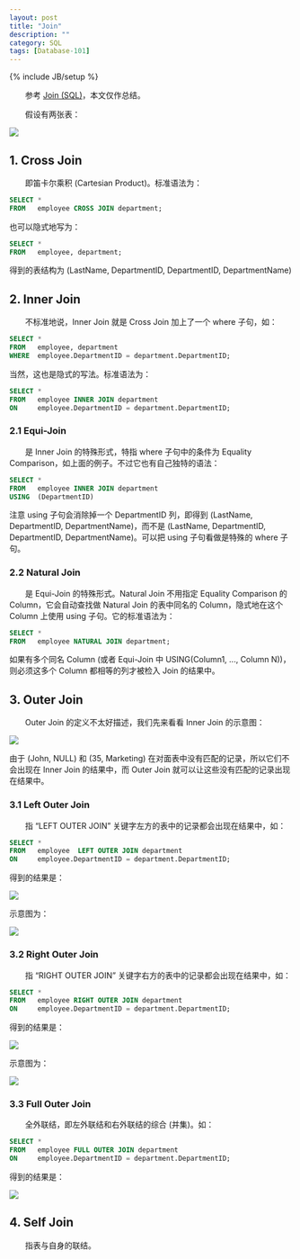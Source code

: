 ```yaml
---
layout: post
title: "Join"
description: ""
category: SQL
tags: [Database-101]
---
```

{% include JB/setup %}

[tables]: https://farm2.staticflickr.com/1484/23812248972_b6898366be_o_d.png
[Inner_Join]: https://farm2.staticflickr.com/1493/23812249022_05f8b52ea4_o_d.png
[Left_Outer_Join_1]: https://farm6.staticflickr.com/5640/23894468786_fea0360975_o_d.png
[Left_Outer_Join_2]: https://farm6.staticflickr.com/5784/23624880850_47c783b0b3_o_d.png
[Right_Outer_Join_1]: https://farm2.staticflickr.com/1537/23292345234_6228fe1c09_o_d.png
[Right_Outer_Join_2]: https://farm2.staticflickr.com/1576/23624880810_88bbcef828_o_d.png
[Full_Outer_Join]: https://farm6.staticflickr.com/5644/23624880890_b3293e07cb_o_d.png

　　参考 [Join (SQL)](http://en.wikipedia.org/wiki/Join_%28SQL%29)，本文仅作总结。  

　　假设有两张表：

![][tables]

## 1. Cross Join

　　即笛卡尔乘积 (Cartesian Product)。标准语法为：

```sql
SELECT *  
FROM   employee CROSS JOIN department;  
```

也可以隐式地写为：

```sql
SELECT *  
FROM   employee, department;
```

得到的表结构为 (LastName, DepartmentID, DepartmentID, DepartmentName)

## 2. Inner Join

　　不标准地说，Inner Join 就是 Cross Join 加上了一个 where 子句，如：

```sql
SELECT *    
FROM   employee, department   
WHERE  employee.DepartmentID = department.DepartmentID;  
```

当然，这也是隐式的写法。标准语法为：

```sql
SELECT *  
FROM   employee INNER JOIN department   
ON     employee.DepartmentID = department.DepartmentID;  
```

### 2.1 Equi-Join

　　是 Inner Join 的特殊形式，特指 where 子句中的条件为 Equality Comparison，如上面的例子。不过它也有自己独特的语法：

```sql
SELECT *  
FROM   employee INNER JOIN department   
USING  (DepartmentID)  
```

注意 using 子句会消除掉一个 DepartmentID 列，即得到 (LastName, DepartmentID, DepartmentName)，而不是 (LastName, DepartmentID, DepartmentID, DepartmentName)。可以把 using 子句看做是特殊的 where 子句。

### 2.2 Natural Join

　　是 Equi-Join 的特殊形式。Natural Join 不用指定 Equality Comparison 的 Column，它会自动查找做 Natural Join 的表中同名的 Column，隐式地在这个 Column 上使用 using 子句。它的标准语法为：

```sql
SELECT *  
FROM   employee NATURAL JOIN department;  
```

如果有多个同名 Column (或者 Equi-Join 中 USING(Column1, ..., Column N))，则必须这多个 Column 都相等的列才被检入 Join 的结果中。

## 3. Outer Join

　　Outer Join 的定义不太好描述，我们先来看看 Inner Join 的示意图：

![][Inner_Join]

由于 (John, NULL) 和 (35, Marketing) 在对面表中没有匹配的记录，所以它们不会出现在 Inner Join 的结果中，而 Outer Join 就可以让这些没有匹配的记录出现在结果中。

### 3.1 Left Outer Join

　　指 “LEFT OUTER JOIN” 关键字左方的表中的记录都会出现在结果中，如：

```sql
SELECT *    
FROM   employee  LEFT OUTER JOIN department    
ON     employee.DepartmentID = department.DepartmentID;
```

得到的结果是：

![][Left_Outer_Join_1]

示意图为：

![][Left_Outer_Join_2]

### 3.2 Right Outer Join

　　指 “RIGHT OUTER JOIN” 关键字右方的表中的记录都会出现在结果中，如：

```sql
SELECT *   
FROM   employee RIGHT OUTER JOIN department   
ON     employee.DepartmentID = department.DepartmentID;
```

得到的结果是：

![][Right_Outer_Join_1]

示意图为：

![][Right_Outer_Join_2]

### 3.3 Full Outer Join

　　全外联结，即左外联结和右外联结的综合 (并集)。如：

```sql
SELECT *    
FROM   employee FULL OUTER JOIN department   
ON     employee.DepartmentID = department.DepartmentID;  
```

得到的结果是：

![][Full_Outer_Join]

## 4. Self Join

　　指表与自身的联结。